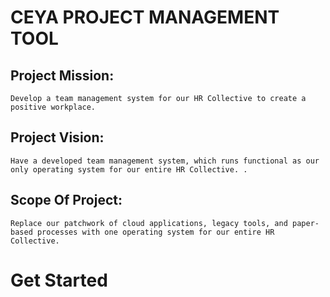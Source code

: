 # CEYA PROJECT MANAGEMENT TOOL

## Project Mission:

    Develop a team management system for our HR Collective to create a positive workplace.

## Project Vision:

    Have a developed team management system, which runs functional as our only operating system for our entire HR Collective. .

## Scope Of Project:

    Replace our patchwork of cloud applications, legacy tools, and paper-based processes with one operating system for our entire HR Collective.

# Get Started
